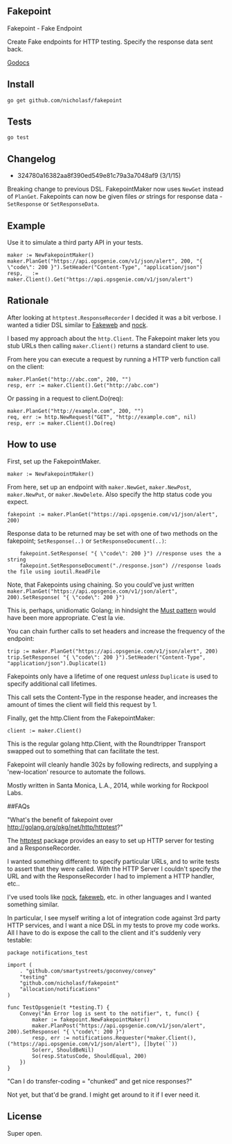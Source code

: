 ## Fakepoint

Fakepoint - Fake Endpoint

Create Fake endpoints for HTTP testing. Specify the response data sent back.

[Godocs](http://godoc.org/github.com/nicholasf/fakepoint)

## Install

`go get github.com/nicholasf/fakepoint`


## Tests

`go test`

## Changelog

* 324780a16382aa8f390ed549e81c79a3a7048af9 (3/1/15)

Breaking change to previous DSL. FakepointMaker now uses `NewGet` instead of `PlanGet`. Fakepoints can now be given files *or* strings for response data - `SetResponse` or `SetResponseData`.

## Example

Use it to simulate a third party API in your tests. 

```golang
maker := NewFakepointMaker()
maker.PlanGet("https://api.opsgenie.com/v1/json/alert", 200, "{ \"code\": 200 }").SetHeader("Content-Type", "application/json")
resp, _ := maker.Client().Get("https://api.opsgenie.com/v1/json/alert")
```

## Rationale

After looking at `httptest.ResponseRecorder` I decided it was a bit verbose. I wanted a tidier DSL similar to [Fakeweb](https://github.com/chrisk/fakeweb) and [nock](https://github.com/pgte/nock).

I based my approach about the `http.Client`. The Fakepoint maker lets you stub URLs then calling `maker.Client()` returns a standard client to use.

From here you can execute a request by running a HTTP verb function call on the client:

```
maker.PlanGet("http://abc.com", 200, "")
resp, err := maker.Client().Get("http://abc.com")
```
Or passing in a request to client.Do(req):

```
maker.PlanGet("http://example.com", 200, "")
req, err := http.NewRequest("GET", "http://example.com", nil)
resp, err := maker.Client().Do(req)
```

## How to use
First, set up the FakepointMaker.

```golang
maker := NewFakepointMaker()
```

From here, set up an endpoint with `maker.NewGet`, `maker.NewPost`, `maker.NewPut`, or `maker.NewDelete`. Also specify the http status code you expect.

```golang
fakepoint := maker.PlanGet("https://api.opsgenie.com/v1/json/alert", 200)
```

Response data to be returned may be set with one of two methods on the fakepoint; `SetResponse(..)` or `SetResponseDocument(..)`:

```golang
	fakepoint.SetResponse( "{ \"code\": 200 }") //response uses the a string
	fakepoint.SetResponseDocument("./response.json") //response loads the file using ioutil.ReadFile
```

Note, that Fakepoints using chaining. So you could've just written `maker.PlanGet("https://api.opsgenie.com/v1/json/alert", 200).SetResponse( "{ \"code\": 200 }")`

This is, perhaps, unidiomatic Golang; in hindsight the [Must pattern](http://golang.org/pkg/text/template/#Must) would have been more appropriate. C'est la vie.

You can chain further calls to set headers and increase the frequency of the endpoint:

``` golang
trip := maker.PlanGet("https://api.opsgenie.com/v1/json/alert", 200)
trip.SetResponse( "{ \"code\": 200 }").SetHeader("Content-Type", "application/json").Duplicate(1)
```

Fakepoints only have a lifetime of one request *unless* `Duplicate` is used to specify additional call lifetimes.

This call sets the Content-Type in the response header, and increases the amount of times the client will field this request by 1.

Finally, get the http.Client from the FakepointMaker:

```golang
client := maker.Client()
```

This is the regular golang http.Client, with the Roundtripper Transport swapped out to something that can facilitate the test.

Fakepoint will cleanly handle 302s by following redirects, and supplying a 'new-location' resource to automate the follows.

Mostly written in Santa Monica, L.A., 2014, while working for Rockpool Labs.

##FAQs

"What's the benefit of fakepoint over http://golang.org/pkg/net/http/httptest?"

The [httptest](http://golang.org/pkg/net/http/httptest/) package provides an easy to set up HTTP server for testing and a ResponseRecorder. 

I wanted something different: to specify particular URLs, and to write tests to assert that they were called. With the HTTP Server I couldn't specify the URL and with the ResponseRecorder I had to implement a HTTP handler, etc..

I've used tools like [nock](https://github.com/pgte/nock), [fakeweb](https://github.com/chrisk/fakeweb), etc. in other languages and I wanted something similar.

In particular, I see myself writing a lot of integration code against 3rd party HTTP services, and I want a nice DSL in my tests to prove my code works. All I have to do is expose the call to the client and it's suddenly very testable:

```golang
package notifications_test

import (
	. "github.com/smartystreets/goconvey/convey"
	"testing"
	"github.com/nicholasf/fakepoint"
	"allocation/notifications"
)

func TestOpsgenie(t *testing.T) {
	Convey("An Error log is sent to the notifier", t, func() {
		maker := fakepoint.NewFakepointMaker()
		maker.PlanPost("https://api.opsgenie.com/v1/json/alert", 200).SetResponse( "{ \"code\": 200 }")
		resp, err := notifications.Requester(*maker.Client(), ("https://api.opsgenie.com/v1/json/alert"), []byte(``))
		So(err, ShouldBeNil)
		So(resp.StatusCode, ShouldEqual, 200)
	})
}

```

"Can I do transfer-coding = "chunked" and get nice responses?"

Not yet, but that'd be grand. I might get around to it if I ever need it.

## License

Super open.